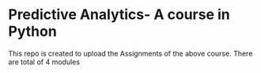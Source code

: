 # Predictive Analytics- A course in Python
This repo is created to upload the Assignments of the above course.
There are total of 4 modules
